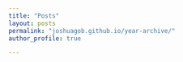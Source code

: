 ```yaml
---
title: "Posts"
layout: posts
permalink: "joshuagob.github.io/year-archive/"
author_profile: true

---
```

